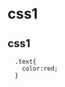 # css1

## css1

<script>
  // var vuepressPluginGoodCopycode = require("vuepress-plugin-good-copycode")
  // vuepressPluginGoodCopycode('测试')
</script>

```  css{2}
  .text{
    color:red;
  }
```

